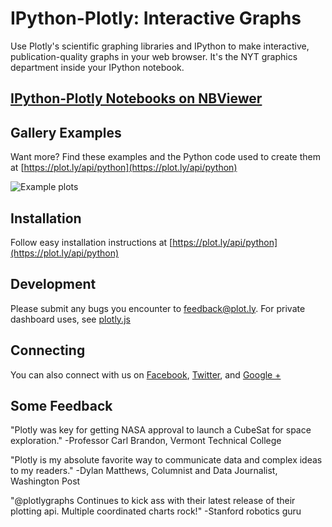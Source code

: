 IPython-Plotly: Interactive Graphs
======

Use Plotly's scientific graphing libraries and IPython to make interactive, publication-quality graphs
in your web browser. It's the NYT graphics department inside your IPython notebook.

[IPython-Plotly Notebooks on NBViewer](http://nbviewer.ipython.org/github/plotly/IPython-plotly/tree/master/)
-----------------------------


Gallery Examples
-------------

Want more? Find these examples and the Python code used to create them at [https://plot.ly/api/python](https://plot.ly/api/python)


  ![](https://f.cloud.github.com/assets/5034604/1587845/c6098d92-5242-11e3-816e-10d96a545efa.png "Example plots")

Installation
------------

Follow easy installation instructions at [https://plot.ly/api/python](https://plot.ly/api/python)

Development
-----------

Please submit any bugs you encounter to feedback@plot.ly. For private dashboard uses, see [plotly.js](https://plot.ly/developers)

Connecting
-----------

You can also connect with us on [Facebook](facebook.com/plotly), [Twitter](https://twitter.com/plotlygraphs), and [Google +](https://plus.google.com/+PlotLy)

Some Feedback
----------------------

"Plotly was key for getting NASA approval to launch a CubeSat for space exploration." -Professor Carl Brandon, Vermont Technical College

"Plotly is my absolute favorite way to communicate data and complex ideas to my readers."  -Dylan Matthews, Columnist and Data Journalist, Washington Post

"@plotlygraphs Continues to kick ass with their latest release of their plotting api. Multiple coordinated charts rock!" -Stanford robotics guru

